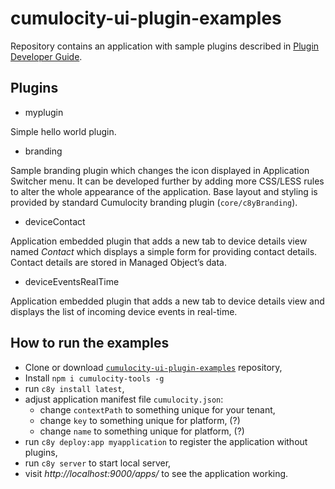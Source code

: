 cumulocity-ui-plugin-examples
=============================

Repository contains an application with sample plugins described in [Plugin Developer Guide](http://www.cumulocity.com/).

Plugins
-------

* myplugin

Simple hello world plugin.

* branding

Sample branding plugin which changes the icon displayed in Application Switcher menu. It can be developed further by adding more CSS/LESS rules to alter the whole appearance of the application. Base layout and styling is provided by standard Cumulocity branding plugin (`core/c8yBranding`).

* deviceContact

Application embedded plugin that adds a new tab to device details view named *Contact* which displays a simple form for providing contact details. Contact details are stored in Managed Object’s data.


* deviceEventsRealTime

Application embedded plugin that adds a new tab to device details view and displays the list of incoming device events in real-time.


How to run the examples
-----------------------

* Clone or download [`cumulocity-ui-plugin-examples`](https://bitbucket.org/m2m/cumulocity-ui-plugin-examples) repository,
* Install `npm i cumulocity-tools -g`
* run `c8y install latest`,
* adjust application manifest file `cumulocity.json`:
    * change `contextPath` to something unique for your tenant,
    * change `key` to something unique for platform, (?)
    * change `name` to something unique for platform, (?)
* run `c8y deploy:app myapplication` to register the application without plugins,
* run `c8y server` to start local server,
* visit *http://localhost:9000/apps/<appname>* to see the application working.
